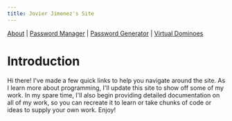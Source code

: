 ```yaml
---
title: Jovier Jimenez's Site
---
```

<head>
  <link rel="apple-touch-icon" sizes="180x180" href="/images/apple-touch-icon.png">
  <link rel="icon" type="image/png" sizes="32x32" href="/images/favicon-32x32.png">
  <link rel="icon" type="image/png" sizes="16x16" href="/images/favicon-16x16.png">
  <link rel="manifest" href="/images/site.webmanifest">
  <link rel="mask-icon" href="/images/safari-pinned-tab.svg" color="#5bbad5">
  <meta name="msapplication-TileColor" content="#00aba9">
  <meta name="theme-color" content="#ffffff">
</head>

[About](/about/) | [Password Manager](/password-manager/) | [Password Generator](/password-generator) | [Virtual Dominoes](/dominoes/)

# Introduction
Hi there! I've made a few quick links to help you navigate around the site. As I learn more about programming, I'll update this site to show off some of my work. In my spare time, I'll also begin providing detailed documentation on all of my work, so you can recreate it to learn or take chunks of code or ideas to supply your own work. Enjoy!
